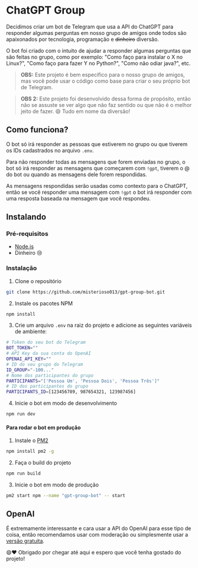 # ChatGPT Group
Decidimos criar um bot de Telegram que usa a API do ChatGPT para responder algumas perguntas em nosso grupo de amigos onde todos são apaixonados por tecnologia, programação e <s>dinheiro</s> diversão.

O bot foi criado com o intuito de ajudar a responder algumas perguntas que são feitas no grupo, como por exemplo: "Como faço para instalar o X no Linux?", "Como faço para fazer Y no Python?", "Como não odiar java?", etc.

> **OBS:** Este projeto é bem específico para o nosso grupo de amigos, mas você pode usar o código como base para criar o seu próprio bot de Telegram.

> **OBS 2:** Este projeto foi desenvolvido dessa forma de propósito, então não se assuste se ver algo que não faz sentido ou que não é o melhor jeito de fazer. 😄 Tudo em nome da diversão!


## Como funciona?

O bot só irá responder as pessoas que estiverem no grupo ou que tiverem os IDs cadastrados no arquivo `.env`.

Para não responder todas as mensagens que forem enviadas no grupo, o bot só irá responder as mensagens que começarem com `!gpt`, tiverem o @ do bot ou quando as mensagens dele forem respondidas.

As mensagens respondidas serão usadas como contexto para o ChatGPT, então se você responder uma mensagem com `!gpt` o bot irá responder com uma resposta baseada na mensagem que você respondeu.

## Instalando

### Pré-requisitos

- [Node.js](https://nodejs.org/en/download/)
- Dinheiro 😢

### Instalação

1. Clone o repositório
```sh
git clone https://github.com/misterioso013/gpt-group-bot.git
```
2. Instale os pacotes NPM
```sh
npm install
```
3. Crie um arquivo `.env` na raiz do projeto e adicione as seguintes variáveis de ambiente:
```bash
# Token do seu bot do Telegram
BOT_TOKEN=""
# API Key da sua conta do OpenAI
OPENAI_API_KEY=""
# ID do seu grupo do Telegram
ID_GROUP="-100..."
# Nome dos participantes do grupo
PARTICIPANTS="['Pessoa Um', 'Pessoa Dois', 'Pessoa Três']"
# ID dos participantes do grupo
PARTICIPANTS_ID=[123456789, 987654321, 123987456]
```
4. Inicie o bot em modo de desenvolvimento
```sh
npm run dev
```

#### Para rodar o bot em produção

1. Instale o [PM2](https://pm2.keymetrics.io/)
```sh
npm install pm2 -g
```
2. Faça o build do projeto
```sh
npm run build
```
3. Inicie o bot em modo de produção
```sh
pm2 start npm --name "gpt-group-bot" -- start
```

## OpenAI

É extremamente interessante e cara usar a API do OpenAI para esse tipo de coisa, então recomendamos usar com moderação ou simplesmente usar a [versão gratuita](https://chat.openai.com/).

😄❤️ Obrigado por chegar até aqui e espero que você tenha gostado do projeto!